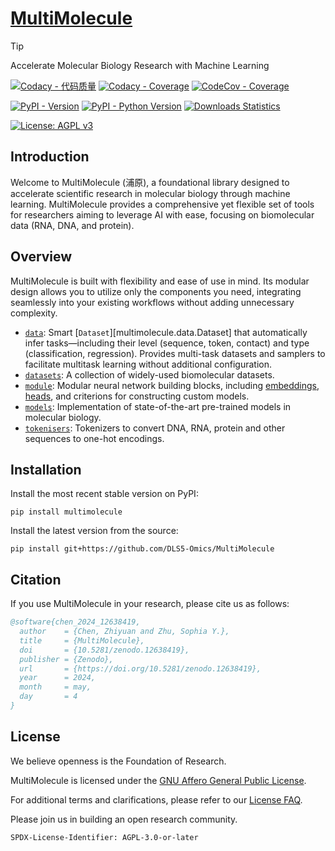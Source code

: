 # [MultiMolecule](https://multimolecule.danling.org)

> [!TIP]
> Accelerate Molecular Biology Research with Machine Learning

[![Codacy - 代码质量](https://app.codacy.com/project/badge/Grade/ad5fd8904c2e426bb0a865a9160d6c69)](https://app.codacy.com/gh/DLS5-Omics/multimolecule/dashboard?utm_source=gh&utm_medium=referral&utm_content=&utm_campaign=Badge_grade)
[![Codacy - Coverage](https://app.codacy.com/project/badge/Coverage/ad5fd8904c2e426bb0a865a9160d6c69)](https://app.codacy.com/gh/DLS5-Omics/multimolecule/dashboard?utm_source=gh&utm_medium=referral&utm_content=&utm_campaign=Badge_coverage)
[![CodeCov - Coverage](https://codecov.io/gh/DLS5-Omics/multimolecule/graph/badge.svg?token=G9WGWCOFQE)](https://codecov.io/gh/DLS5-Omics/multimolecule)

[![PyPI - Version](https://img.shields.io/pypi/v/multimolecule)](https://pypi.org/project/multimolecule)
[![PyPI - Python Version](https://img.shields.io/pypi/pyversions/multimolecule)](https://pypi.org/project/multimolecule)
[![Downloads Statistics](https://static.pepy.tech/badge/multimolecule/month)](https://multimolecule.danling.org)

[![License: AGPL v3](https://img.shields.io/badge/License-AGPL%20v3-blue.svg)](https://www.gnu.org/licenses/agpl-3.0)

## Introduction

Welcome to MultiMolecule (浦原), a foundational library designed to accelerate scientific research in molecular biology through machine learning.
MultiMolecule provides a comprehensive yet flexible set of tools for researchers aiming to leverage AI with ease, focusing on biomolecular data (RNA, DNA, and protein).

## Overview

MultiMolecule is built with flexibility and ease of use in mind.
Its modular design allows you to utilize only the components you need, integrating seamlessly into your existing workflows without adding unnecessary complexity.

- [`data`](data): Smart [`Dataset`][multimolecule.data.Dataset] that automatically infer tasks—including their level (sequence, token, contact) and type (classification, regression). Provides multi-task datasets and samplers to facilitate multitask learning without additional configuration.
- [`datasets`](datasets): A collection of widely-used biomolecular datasets.
- [`module`](module): Modular neural network building blocks, including [embeddings](module/embeddings), [heads](module/heads), and criterions for constructing custom models.
- [`models`](models): Implementation of state-of-the-art pre-trained models in molecular biology.
- [`tokenisers`](tokenisers): Tokenizers to convert DNA, RNA, protein and other sequences to one-hot encodings.
<!-- - [`runner`](runner): A powerful and extensible runner allows users to fine-tune models, evaluate and predict with ease. -->

## Installation

Install the most recent stable version on PyPI:

```shell
pip install multimolecule
```

Install the latest version from the source:

```shell
pip install git+https://github.com/DLS5-Omics/MultiMolecule
```

## Citation

If you use MultiMolecule in your research, please cite us as follows:

```bibtex
@software{chen_2024_12638419,
  author    = {Chen, Zhiyuan and Zhu, Sophia Y.},
  title     = {MultiMolecule},
  doi       = {10.5281/zenodo.12638419},
  publisher = {Zenodo},
  url       = {https://doi.org/10.5281/zenodo.12638419},
  year      = 2024,
  month     = may,
  day       = 4
}
```

## License

We believe openness is the Foundation of Research.

MultiMolecule is licensed under the [GNU Affero General Public License](license.md).

For additional terms and clarifications, please refer to our [License FAQ](license-faq.md).

Please join us in building an open research community.

`SPDX-License-Identifier: AGPL-3.0-or-later`
